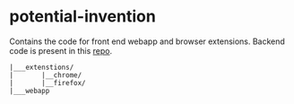 # potential-invention

Contains the code for front end webapp and browser extensions.
Backend code is present in this [repo](https://github.com/shreyasseshadri/music_jump).

```
|___extenstions/
|       |__chrome/
|       |__firefox/
|___webapp
```

